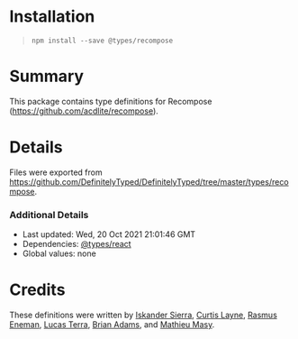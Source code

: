 # Installation
> `npm install --save @types/recompose`

# Summary
This package contains type definitions for Recompose (https://github.com/acdlite/recompose).

# Details
Files were exported from https://github.com/DefinitelyTyped/DefinitelyTyped/tree/master/types/recompose.

### Additional Details
 * Last updated: Wed, 20 Oct 2021 21:01:46 GMT
 * Dependencies: [@types/react](https://npmjs.com/package/@types/react)
 * Global values: none

# Credits
These definitions were written by [Iskander Sierra](https://github.com/iskandersierra), [Curtis Layne](https://github.com/clayne11), [Rasmus Eneman](https://github.com/Pajn), [Lucas Terra](https://github.com/lucasterra), [Brian Adams](https://github.com/brian-lives-outdoors), and [Mathieu Masy](https://github.com/TiuSh).
